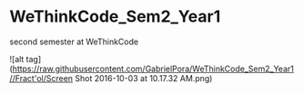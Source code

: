 # WeThinkCode_Sem2_Year1
second semester at WeThinkCode

![alt tag](https://raw.githubusercontent.com/GabrielPora/WeThinkCode_Sem2_Year1//Fract'ol/Screen Shot 2016-10-03 at 10.17.32 AM.png)
